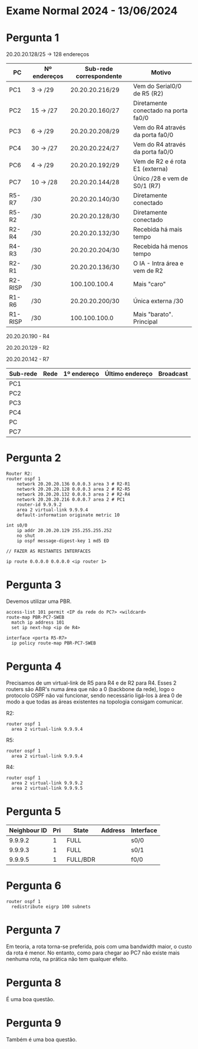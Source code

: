 # Exame Normal 2024 - 13/06/2024

# Pergunta 1

20.20.20.128/25 -> 128 endereços

| PC      | Nº endereços | Sub-rede correspondente | Motivo                               |
| ------- | -------------- | ----------------------- | ------------------------------------ |
| PC1     | 3 -> /29       | 20.20.20.216/29         | Vem do Serial0/0 de R5 (R2)          |
| PC2     | 15 -> /27      | 20.20.20.160/27         | Diretamente conectado na porta fa0/0 |
| PC3     | 6 -> /29       | 20.20.20.208/29         | Vem do R4 através da porta fa0/0    |
| PC4     | 30 -> /27      | 20.20.20.224/27         | Vem do R4 através da porta fa0/0    |
| PC6     | 4 -> /29       | 20.20.20.192/29         | Vem de R2 e é rota E1 (externa)     |
| PC7     | 10 -> /28      | 20.20.20.144/28         | Único /28 e vem de S0/1 (R7)        |
| R5-R7   | /30            | 20.20.20.140/30         | Diretamente conectado                |
| R5-R2   | /30            | 20.20.20.128/30         | Diretamente conectado                |
| R2-R4   | /30            | 20.20.20.132/30         | Recebida há mais tempo              |
| R4-R3   | /30            | 20.20.20.204/30         | Recebida há menos tempo             |
| R2-R1   | /30            | 20.20.20.136/30         | O IA - Intra área e vem de R2       |
| R2-RISP | /30            | 100.100.100.4           | Mais "caro"                          |
| R1-R6   | /30            | 20.20.20.200/30         | Única externa /30                   |
| R1-RISP | /30            | 100.100.100.0           | Mais "barato". Principal             |

20.20.20.190 - R4

20.20.20.129 - R2

20.20.20.142 - R7

| Sub-rede | Rede | 1º endereço | Último endereço | Broadcast |
| -------- | ---- | ------------- | ----------------- | --------- |
| PC1      |      |               |                   |           |
| PC2      |      |               |                   |           |
| PC3      |      |               |                   |           |
| PC4      |      |               |                   |           |
| PC       |      |               |                   |           |
| PC7      |      |               |                   |           |

# Pergunta 2

```
Router R2:
router ospf 1
	network 20.20.20.136 0.0.0.3 area 3 # R2-R1
	network 20.20.20.128 0.0.0.3 area 2 # R2-R5
	network 20.20.20.132 0.0.0.3 area 2 # R2-R4
	network 20.20.20.216 0.0.0.7 area 2 # PC1
	router-id 9.9.9.2
	area 2 virtual-link 9.9.9.4
	default-information originate metric 10

int s0/0
	ip addr 20.20.20.129 255.255.255.252
	no shut
	ip ospf message-digest-key 1 md5 ED

// FAZER AS RESTANTES INTERFACES

ip route 0.0.0.0 0.0.0.0 <ip router 1>
```

# Pergunta 3

Devemos utilizar uma PBR.

```
access-list 101 permit <IP da rede do PC7> <wildcard>
route-map PBR-PC7-SWEB
  match ip address 101
  set ip next-hop <ip de R4>

interface <porta R5-R7>
  ip policy route-map PBR-PC7-SWEB
```

# Pergunta 4

Precisamos de um virtual-link de R5 para R4 e de R2 para R4. Esses 2 routers são ABR's numa área que não a 0 (backbone da rede), logo o protocolo OSPF não vai funcionar, sendo necessário ligá-los à área 0 de modo a que todas as áreas existentes na topologia consigam comunicar.

R2:

```
router ospf 1
  area 2 virtual-link 9.9.9.4
```

R5:

```
router ospf 1
  area 2 virtual-link 9.9.9.4
```

R4:

```
router ospf 1
  area 2 virtual-link 9.9.9.2
  area 2 virtual-link 9.9.9.5
```

# Pergunta 5

| Neighbour ID | Pri | State    | Address | Interface |
| ------------ | --- | -------- | ------- | --------- |
| 9.9.9.2      | 1   | FULL     |         | s0/0      |
| 9.9.9.3      | 1   | FULL     |         | s0/1      |
| 9.9.9.5      | 1   | FULL/BDR |         | f0/0      |

# Pergunta 6

```
router ospf 1
  redistribute eigrp 100 subnets
```

# Pergunta 7

Em teoria, a rota torna-se preferida, pois com uma bandwidth maior, o custo da rota é menor. No entanto, como para chegar ao PC7 não existe mais nenhuma rota, na prática não tem qualquer efeito.

# Pergunta 8

É uma boa questão.

# Pergunta 9

Também é uma boa questão.
